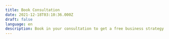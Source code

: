 ```yaml
---
title: Book Consultation
date: 2021-12-18T03:10:36.000Z
draft: false
language: en
description: Book in your consultation to get a free business strategy session
---
```



<!-- @format -->
<!-- Calendly inline widget begin -->
<!-- Calendly inline widget begin -->
<div class="calendly-inline-widget" data-url="https://calendly.com/outsourcedsales/30min?hide_gdpr_banner=1&primary_color=f59e0b" style="min-width:320px;height:930px;"></div>
<script type="text/javascript" src="https://assets.calendly.com/assets/external/widget.js" async></script>
<!-- Calendly inline widget end -->
<!-- Calendly inline widget end -->